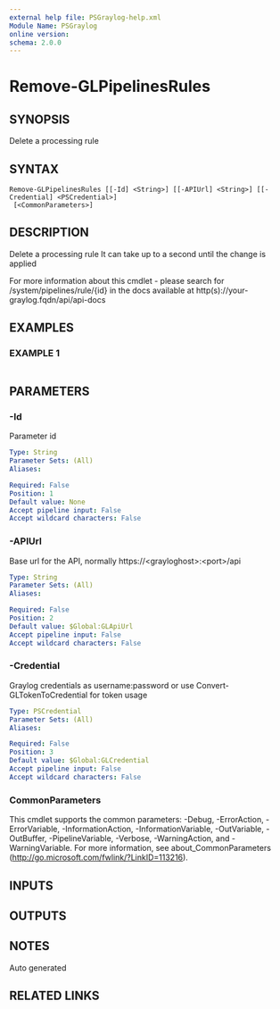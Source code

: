 ```yaml
---
external help file: PSGraylog-help.xml
Module Name: PSGraylog
online version:
schema: 2.0.0
---
```


# Remove-GLPipelinesRules

## SYNOPSIS
Delete a processing rule

## SYNTAX

```
Remove-GLPipelinesRules [[-Id] <String>] [[-APIUrl] <String>] [[-Credential] <PSCredential>]
 [<CommonParameters>]
```

## DESCRIPTION
Delete a processing rule
It can take up to a second until the change is applied

For more information about this cmdlet - please search for /system/pipelines/rule/{id} in the docs available at http(s)://your-graylog.fqdn/api/api-docs

## EXAMPLES

### EXAMPLE 1
```

```

## PARAMETERS

### -Id
Parameter id

```yaml
Type: String
Parameter Sets: (All)
Aliases:

Required: False
Position: 1
Default value: None
Accept pipeline input: False
Accept wildcard characters: False
```

### -APIUrl
Base url for the API, normally https://\<grayloghost\>:\<port\>/api

```yaml
Type: String
Parameter Sets: (All)
Aliases:

Required: False
Position: 2
Default value: $Global:GLApiUrl
Accept pipeline input: False
Accept wildcard characters: False
```

### -Credential
Graylog credentials as username:password or use Convert-GLTokenToCredential for token usage

```yaml
Type: PSCredential
Parameter Sets: (All)
Aliases:

Required: False
Position: 3
Default value: $Global:GLCredential
Accept pipeline input: False
Accept wildcard characters: False
```

### CommonParameters
This cmdlet supports the common parameters: -Debug, -ErrorAction, -ErrorVariable, -InformationAction, -InformationVariable, -OutVariable, -OutBuffer, -PipelineVariable, -Verbose, -WarningAction, and -WarningVariable.
For more information, see about_CommonParameters (http://go.microsoft.com/fwlink/?LinkID=113216).

## INPUTS

## OUTPUTS

## NOTES
Auto generated

## RELATED LINKS

